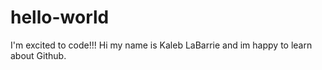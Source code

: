# hello-world
I'm excited to code!!!
Hi my name is Kaleb LaBarrie and im happy to learn about Github.
